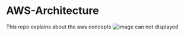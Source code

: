 # AWS-Architecture
This repo explains about the aws concepts
<img src="/AWS-Architecture/Images/DataMigration/SnowFamily-img.jpg" alt="image can not displayed">